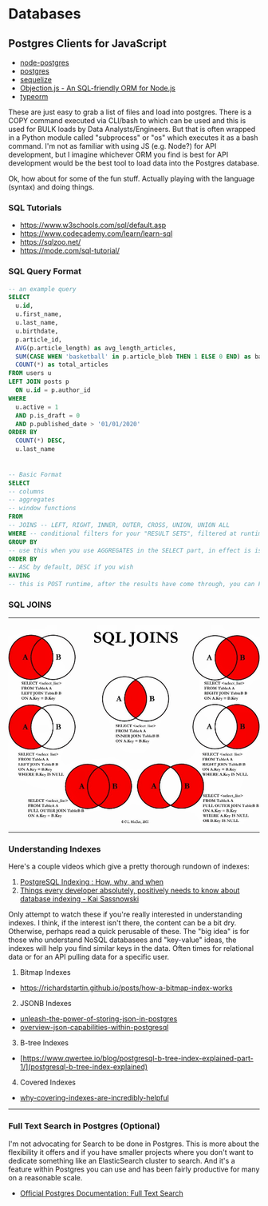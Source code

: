 # Databases




## Postgres Clients for JavaScript
- [node-postgres](https://node-postgres.com/)
- [postgres](https://github.com/porsager/postgres)
- [sequelize](https://github.com/sequelize/sequelize)
- [Objection.js - An SQL-friendly ORM for Node.js](https://vincit.github.io/objection.js/)
- [typeorm](https://github.com/typeorm/typeorm)

These are just easy to grab a list of files and load into postgres. There is a COPY command executed via CLI/bash to which can be used and this is used for BULK loads by Data Analysts/Engineers. But that is often wrapped in a Python module called "subprocess" or "os" which executes it as a bash command. I'm not as familiar with using JS (e.g. Node?) for API development, but I imagine whichever ORM you find is best for API development would be the best tool to load data into the Postgres database.

  
Ok, how about for some of the fun stuff. Actually playing with the language (syntax) and doing things.

### SQL Tutorials
- https://www.w3schools.com/sql/default.asp
- https://www.codecademy.com/learn/learn-sql
- https://sqlzoo.net/
- https://mode.com/sql-tutorial/


### SQL Query Format

```SQL
-- an example query
SELECT
  u.id,
  u.first_name,
  u.last_name,
  u.birthdate,
  p.article_id,
  AVG(p.article_length) as avg_length_articles,
  SUM(CASE WHEN 'basketball' in p.article_blob THEN 1 ELSE 0 END) as basketball_articles,
  COUNT(*) as total_articles
FROM users u
LEFT JOIN posts p
  ON u.id = p.author_id
WHERE
  u.active = 1
  AND p.is_draft = 0
  AND p.published_date > '01/01/2020'
ORDER BY
  COUNT(*) DESC,
  u.last_name


-- Basic Format
SELECT
-- columns
-- aggregates
-- window functions
FROM
-- JOINS -- LEFT, RIGHT, INNER, OUTER, CROSS, UNION, UNION ALL
WHERE -- conditional filters for your "RESULT SETS", filtered at runtime of the query
GROUP BY
-- use this when you use AGGREGATES in the SELECT part, in effect is is a Map-Reduce Key-mapper for the aggregates
ORDER BY
-- ASC by default, DESC if you wish
HAVING
-- this is POST runtime, after the results have come through, you can FILTER again, e.g. HAVING articles_authored > 3

```



### SQL JOINS


------

![sql-joins-guide.jpg](sql-joins-guide.jpg)
 
------

### Understanding Indexes
Here's a couple videos which give a pretty thorough rundown of indexes:
1. [PostgreSQL Indexing : How, why, and when](https://www.youtube.com/watch?v=clrtT_4WBAw)
2. [Things every developer absolutely, positively needs to know about database indexing - Kai Sassnowski](https://www.youtube.com/watch?v=HubezKbFL7E)

Only attempt to watch these if you're really interested in understanding indexes. I think, if the interest isn't there, the content can be a bit dry. Otherwise, perhaps read a quick perusable of these. The "big idea" is for those who understand NoSQL databasees and "key-value" ideas, the indexes will help you find similar keys in the data. Often times for relational data or for an API pulling data for a specific user. 

1. Bitmap Indexes
  - https://richardstartin.github.io/posts/how-a-bitmap-index-works
2. JSONB Indexes
  - [unleash-the-power-of-storing-json-in-postgres](https://rollout.io/blog/unleash-the-power-of-storing-json-in-postgres/)
  - [overview-json-capabilities-within-postgresql](https://severalnines.com/database-blog/overview-json-capabilities-within-postgresql)
3. B-tree Indexes
  - [https://www.qwertee.io/blog/postgresql-b-tree-index-explained-part-1/](postgresql-b-tree-index-explained)
4. Covered Indexes
  - [why-covering-indexes-are-incredibly-helpful](https://info.crunchydata.com/blog/why-covering-indexes-are-incredibly-helpful)
  
-------

### Full Text Search in Postgres (Optional)
I'm not advocating for Search to be done in Postgres. This is more about the flexibility it offers and if you have smaller projects where you don't want to dedicate something like an ElasticSearch cluster to search. And it's a feature within Postgres you can use and has been fairly productive for many on a reasonable scale.

- [Official Postgres Documentation: Full Text Search](https://www.postgresql.org/docs/12/textsearch.html)
